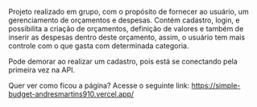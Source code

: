 Projeto realizado em grupo, com o propósito de fornecer ao usuário, um gerenciamento de orçamentos e despesas. Contém cadastro, login, e possibilita a criação de orçamentos, definição de valores e também de inserir as despesas dentro deste orçamento, assim, o usuário tem mais controle com o que gasta com determinada categoria.

Pode demorar ao realizar um cadastro, pois está se conectando pela primeira vez na API.

Quer ver como ficou a página? Acesse o seguinte link: https://simple-budget-andresmartins910.vercel.app/